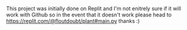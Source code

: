This project was initially done on Replit and I'm not enitrely sure if it will work with Github so in the event that it doesn't work please head to https://replit.com/@floutdoubt/plant#main.py thanks :)
